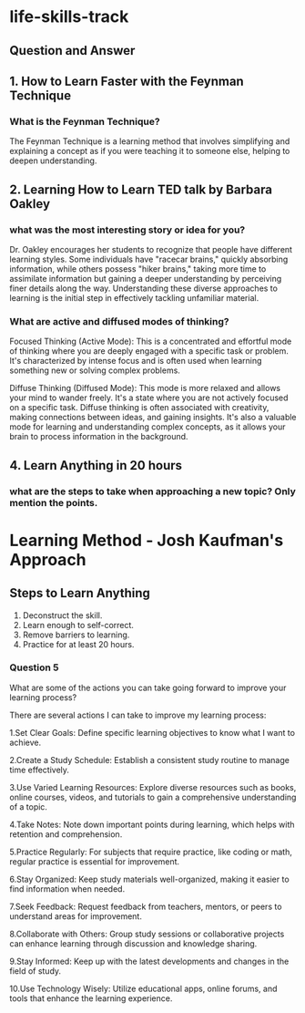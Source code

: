 # life-skills-track

## Question and Answer
## 1. How to Learn Faster with the Feynman Technique

### What is the Feynman Technique?

The Feynman Technique is a learning method that involves simplifying and explaining a concept as if you were teaching it to someone else, helping to deepen understanding.

## 2. Learning How to Learn TED talk by Barbara Oakley

### what was the most interesting story or idea for you?

Dr. Oakley encourages her students to recognize that people have different learning styles. Some individuals have "racecar brains," quickly absorbing information, while others possess "hiker brains," taking more time to assimilate information but gaining a deeper understanding by perceiving finer details along the way. Understanding these diverse approaches to learning is the initial step in effectively tackling unfamiliar material.

### What are active and diffused modes of thinking?

Focused Thinking (Active Mode): This is a concentrated and effortful mode of thinking where you are deeply engaged with a specific task or problem. It's characterized by intense focus and is often used when learning something new or solving complex problems.

Diffuse Thinking (Diffused Mode): This mode is more relaxed and allows your mind to wander freely. It's a state where you are not actively focused on a specific task. Diffuse thinking is often associated with creativity, making connections between ideas, and gaining insights. It's also a valuable mode for learning and understanding complex concepts, as it allows your brain to process information in the background.

## 4. Learn Anything in 20 hours
###  what are the steps to take when approaching a new topic? Only mention the points.

# Learning Method - Josh Kaufman's Approach

## Steps to Learn Anything

1. Deconstruct the skill.
2. Learn enough to self-correct.
3. Remove barriers to learning.
4. Practice for at least 20 hours.

### Question 5

What are some of the actions you can take going forward to improve your learning process?

There are several actions I can take to improve my learning process:

1.Set Clear Goals: Define specific learning objectives to know what I want to achieve.

2.Create a Study Schedule: Establish a consistent study routine to manage time effectively.

3.Use Varied Learning Resources: Explore diverse resources such as books, online courses, videos, and tutorials to gain a comprehensive understanding of a topic.

4.Take Notes: Note down important points during learning, which helps with retention and comprehension.

5.Practice Regularly: For subjects that require practice, like coding or math, regular practice is essential for improvement.

6.Stay Organized: Keep study materials well-organized, making it easier to find information when needed.

7.Seek Feedback: Request feedback from teachers, mentors, or peers to understand areas for improvement.

8.Collaborate with Others: Group study sessions or collaborative projects can enhance learning through discussion and knowledge sharing.

9.Stay Informed: Keep up with the latest developments and changes in the field of study.

10.Use Technology Wisely: Utilize educational apps, online forums, and tools that enhance the learning experience.
